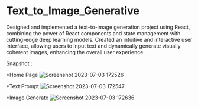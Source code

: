 # Text_to_Image_Generative

Designed and implemented a text-to-image generation project using React, combining the power of React components and state management with cutting-edge deep learning models. Created an intuitive and interactive user interface, allowing users to input text and dynamically generate visually coherent images, enhancing the overall user experience.


Snapshot :

*Home Page
![Screenshot 2023-07-03 172526](https://github.com/Shoheb06/Text_to_Image_Generative/assets/135418113/6dec0bfc-10b3-4a5e-9c60-d482b6eb8da2)


*Text Prompt
![Screenshot 2023-07-03 172547](https://github.com/Shoheb06/Text_to_Image_Generative/assets/135418113/dd3e87d4-4bd1-4370-a81d-4ebec071661a)



*Image Generate 
![Screenshot 2023-07-03 172636](https://github.com/Shoheb06/Text_to_Image_Generative/assets/135418113/8d79c925-24cb-4733-bf2b-b0f55c37d1c8)
